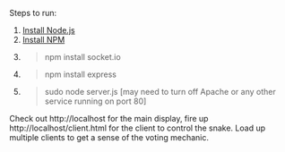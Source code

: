 Steps to run:

1. [Install Node.js](http://nodejs.org/#download)
2. [Install NPM](http://npmjs.org/doc/README.html)
3. > npm install socket.io
4. > npm install express
5. > sudo node server.js [may need to turn off Apache or any other service running on port 80]

Check out http://localhost for the main display, fire up http://localhost/client.html for the client to control the snake. Load up multiple clients to get a sense of the voting mechanic.

